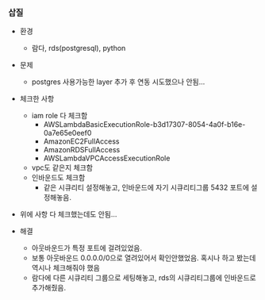 ### 삽질

- 환경
  - 람다, rds(postgresql), python

- 문제
  - postgres 사용가능한 layer 추가 후 연동 시도했으나 안됨...

- 체크한 사항
  - iam role 다 체크함
    - AWSLambdaBasicExecutionRole-b3d17307-8054-4a0f-b16e-0a7e65e0eef0
    - AmazonEC2FullAccess
    - AmazonRDSFullAccess
    - AWSLambdaVPCAccessExecutionRole
  - vpc도 같은지 체크함
  - 인바운드도 체크함
    - 같은 시큐리티 설정해놓고, 인바운드에 자기 시큐리티그룹 5432 포트에 설정해놓음.

- 위에 사항 다 체크했는데도 안됨...

- 해결
  - 아웃바운드가 특정 포트에 걸려있었음.
  - 보통 아웃바운드 0.0.0.0/0으로 열려있어서 확인안했었음. 혹시나 하고 봤는데 역시나 체크해줘야 했음
  - 람다에 다른 시큐리티 그룹으로 세팅해놓고, rds의 시큐리티그룹에 인바운드로 추가해줬음.